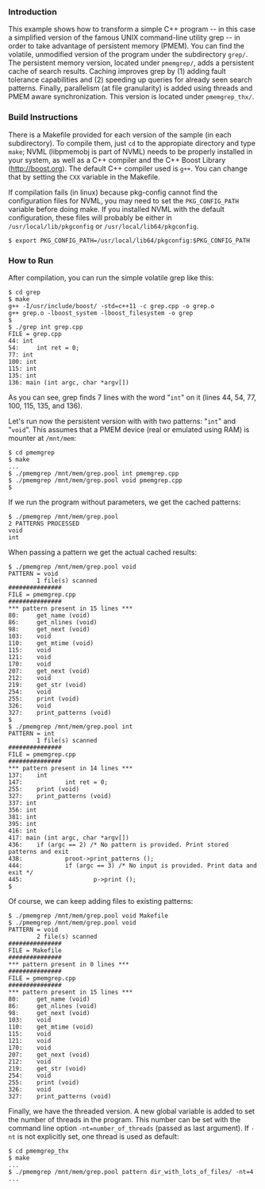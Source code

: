 ### Introduction

This example shows how to transform a simple C++ program -- in this case a
simplified version of the famous UNIX command-line utility grep -- in order to
take advantage of persistent memory (PMEM). You can find the volatile,
unmodified version of the program under the subdirectory `grep/`. The
persistent memory version, located under `pmemgrep/`, adds a persistent cache
of search results. Caching improves grep by (1) adding fault tolerance
capabilities and (2) speeding up queries for already seen search patterns.
Finally, parallelism (at file granularity) is added using threads and PMEM
aware synchronization. This version is located under `pmemgrep_thx/`.

### Build Instructions

There is a Makefile provided for each version of the sample (in each
subdirectory). To compile them, just `cd` to the appropiate directory and type
`make`; NVML (libpmemobj is part of NVML) needs to be properly installed in
your system, as well as a C++ compiler and the C++ Boost Library
(http://boost.org). The default C++ compiler used is `g++`.  You can change
that by setting the `CXX` variable in the Makefile.

If compilation fails (in linux) because pkg-config cannot find the
configuration files for NVML, you may need to set the `PKG_CONFIG_PATH`
variable before doing make.  If you installed NVML with the default
configuration, these files will probably be either in
`/usr/local/lib/pkgconfig` or `/usr/local/lib64/pkgconfig`.

	$ export PKG_CONFIG_PATH=/usr/local/lib64/pkgconfig:$PKG_CONFIG_PATH

### How to Run

After compilation, you can run the simple volatile grep like this:

	$ cd grep
	$ make
	g++ -I/usr/include/boost/ -std=c++11 -c grep.cpp -o grep.o
	g++ grep.o -lboost_system -lboost_filesystem -o grep
	$
	$ ./grep int grep.cpp
	FILE = grep.cpp
	44: int
	54:     int ret = 0;
	77: int
	100: int
	115: int
	135: int
	136: main (int argc, char *argv[])

As you can see, grep finds 7 lines with the word "`int`" on it (lines 44, 54,
77, 100, 115, 135, and 136).

Let's run now the persistent version with with two patterns: "`int`" and
"`void`".  This assumes that a PMEM device (real or emulated using RAM) is
mounter at `/mnt/mem`:

	$ cd pmemgrep
	$ make
	...
	$ ./pmemgrep /mnt/mem/grep.pool int pmemgrep.cpp
	$ ./pmemgrep /mnt/mem/grep.pool void pmemgrep.cpp
	$

If we run the program without parameters, we get the cached patterns:

	$ ./pmemgrep /mnt/mem/grep.pool
	2 PATTERNS PROCESSED
	void
	int

When passing a pattern we get the actual cached results:

	$ ./pmemgrep /mnt/mem/grep.pool void
	PATTERN = void
        	1 file(s) scanned
	###############
	FILE = pmemgrep.cpp
	###############
	*** pattern present in 15 lines ***
	80:     get_name (void)
	86:     get_nlines (void)
	98:     get_next (void)
	103:    void
	110:    get_mtime (void)
	115:    void
	121:    void
	170:    void
	207:    get_next (void)
	212:    void
	219:    get_str (void)
	254:    void
	255:    print (void)
	326:    void
	327:    print_patterns (void)
	$
	$ ./pmemgrep /mnt/mem/grep.pool int
	PATTERN = int
        	1 file(s) scanned
	###############
	FILE = pmemgrep.cpp
	###############
	*** pattern present in 14 lines ***
	137:    int
	147:            int ret = 0;
	255:    print (void)
	327:    print_patterns (void)
	337: int
	356: int
	381: int
	395: int
	416: int
	417: main (int argc, char *argv[])
	436:    if (argc == 2) /* No pattern is provided. Print stored patterns and exit
	438:            proot->print_patterns ();
	444:            if (argc == 3) /* No input is provided. Print data and exit */
	445:                    p->print ();
	$

Of course, we can keep adding files to existing patterns:

	$ ./pmemgrep /mnt/mem/grep.pool void Makefile
	$ ./pmemgrep /mnt/mem/grep.pool void
	PATTERN = void
        	2 file(s) scanned
	###############
	FILE = Makefile
	###############
	*** pattern present in 0 lines ***
	###############
	FILE = pmemgrep.cpp
	###############
	*** pattern present in 15 lines ***
	80:     get_name (void)
	86:     get_nlines (void)
	98:     get_next (void)
	103:    void
	110:    get_mtime (void)
	115:    void
	121:    void
	170:    void
	207:    get_next (void)
	212:    void
	219:    get_str (void)
	254:    void
	255:    print (void)
	326:    void
	327:    print_patterns (void)

Finally, we have the threaded version. A new global variable is added to set
the number of threads in the program. This number can be set with the command
line option `-nt=number_of_threads` (passed as last argument).  If `-nt` is not
explicitly set, one thread is used as default:

	$ cd pmemgrep_thx
	$ make
	...
	$ ./pmemgrep /mnt/mem/grep.pool pattern dir_with_lots_of_files/ -nt=4
	...


